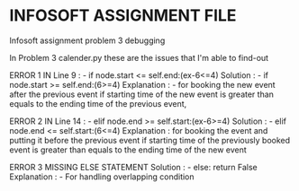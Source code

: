 # INFOSOFT ASSIGNMENT FILE

Infosoft assignment problem 3 debugging

In Problem 3 calender.py these are the issues that I'm able to find-out

ERROR 1 IN Line 9 : - if node.start <= self.end:(ex-6<=4)
Solution : - if node.start >= self.end:(6>=4)
Explanation : - for booking the new event after the previous event if starting time of the new event is greater than 
                equals to the ending time of the previous event, 

ERROR 2 IN Line 14 : - elif node.end >= self.start:(ex-6>=4)
Solution : - elif node.end <= self.start:(6<=4)
Explanation : for booking the event and putting it before the previous event if starting time of the previously booked 
              event is greater than equals to the ending time of the new event

ERROR 3 MISSING ELSE STATEMENT
Solution : - else:          return False
Explanation : - For handling overlapping condition